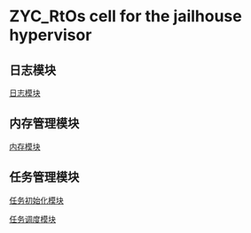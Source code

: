 # ZYC_RtOs cell for the jailhouse hypervisor

## 日志模块
[日志模块](./docs/log.md)
## 内存管理模块
[内存模块](./docs/mem.md)
## 任务管理模块
[任务初始化模块](./docs/task-init.md)

[任务调度模块](./docs/task-switch.md)